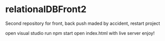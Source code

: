 # relationalDBFront2
Second repository for front, back push maded by accident, restart project

open visual studio
run npm start
open index.html with live server
enjoy!
